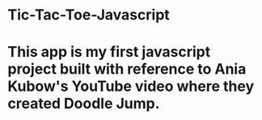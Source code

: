 # Tic-Tac-Toe-Javascript
# This app is my first javascript project built with reference to Ania Kubow's YouTube video where they created Doodle Jump.
